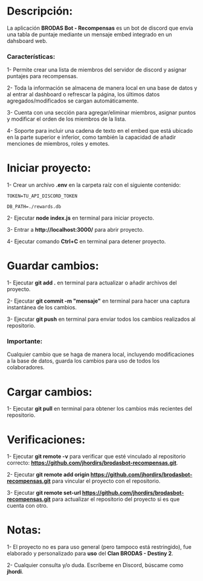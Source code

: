 # Descripción:

La aplicación **BRODAS Bot - Recompensas** es un bot de discord que envía una tabla de puntaje mediante un mensaje embed integrado en un dahsboard web.

### Características:

1- Permite crear una lista de miembros del servidor de discord y asignar puntajes para recompensas.

2- Toda la información se almacena de manera local en una base de datos y al entrar al dashboard o refrescar la página, los últimos datos agregados/modificados se cargan automáticamente.

3- Cuenta con una sección para agregar/eliminar miembros, asignar puntos y modificar el orden de los miembros de la lista.

4- Soporte para incluir una cadena de texto en el embed que está ubicado en la parte superior e inferior, como también la capacidad de añadir menciones de miembros, roles y emotes.

# Iniciar proyecto:

1- Crear un archivo **.env** en la carpeta raíz con el siguiente contenido:

```TOKEN=TU_API_DISCORD_TOKEN```

```DB_PATH=./rewards.db```

2- Ejecutar **node index.js** en terminal para iniciar proyecto.

3- Entrar a **http://localhost:3000/** para abrir proyecto.

4- Ejecutar comando **Ctrl+C** en terminal para detener proyecto.

# Guardar cambios:

1- Ejecutar **git add .** en terminal para actualizar o añadir archivos del proyecto.

2- Ejecutar **git commit -m "mensaje"** en terminal para hacer una captura instantánea de los cambios.

3- Ejecutar **git push** en terminal para enviar todos los cambios realizados al repositorio.

### Importante:

Cualquier cambio que se haga de manera local, incluyendo modificaciones a la base de datos, guarda los cambios para uso de todos los colaboradores.

# Cargar cambios:

1- Ejecutar **git pull** en terminal para obtener los cambios más recientes del repositorio.

# Verificaciones:

1- Ejecutar **git remote -v** para verificar que esté vinculado al repositorio correcto: **https://github.com/jhordirs/brodasbot-recompensas.git**.

2- Ejecutar **git remote add origin https://github.com/jhordirs/brodasbot-recompensas.git** para vincular el proyecto con el repositorio.

3- Ejecutar **git remote set-url https://github.com/jhordirs/brodasbot-recompensas.git** para actualizar el repositorio del proyecto si es que cuenta con otro.

# Notas:

1- El proyecto no es para uso general (pero tampoco está restringido), fue elaborado y personalizado para **uso** del **Clan BRODAS - Destiny 2**.

2- Cualquier consulta y/o duda. Escríbeme en Discord, búscame como **jhordi**.

